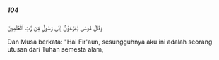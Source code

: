 ##### 104

<span class="ayah">وَقَالَ مُوسَىٰ يَٰفِرْعَوْنُ إِنِّى رَسُولٌۭ مِّن رَّبِّ ٱلْعَٰلَمِينَ</span>

<span class="ayah_translation">Dan Musa berkata: "Hai Fir'aun, sesungguhnya aku ini adalah seorang utusan dari Tuhan semesta alam,</span>
